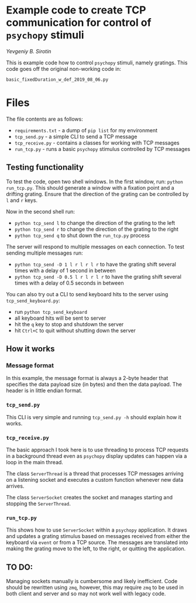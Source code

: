 # Example code to create TCP communication for control of `psychopy` stimuli
_Yevgeniy B. Sirotin_

This is example code how to control `psychopy` stimuli, namely gratings.  This code goes off the original non-working code in:

`basic_fixedDuration_w_def_2019_08_06.py`

# Files
The file contents are as follows:
* `requirements.txt`  - a dump of `pip list` for my environment
* `tcp_send.py` - a simple CLI to send a TCP message
* `tcp_receive.py` - contains a classes for working with TCP messages
* `run_tcp.py` - runs a basic `psychopy` stimulus controlled by TCP messages 

## Testing functionality
To test the code, open two shell windows.  In the first window, run: `python run_tcp.py`.  This should generate a window with a fixation point and a drifting grating.  Ensure that the direction of the grating can be controlled by `l` and `r` keys.

Now in the second shell run: 
* `python tcp_send l` to change the direction of the grating to the left
* `python tcp_send r` to change the direction of the grating to the right
* `python tcp_send q` to shut down the `run_tcp.py` process

The server will respond to multiple messages on each connection.  To test sending multiple messages run:
* `python tcp_send -D 1 l r l r l r` to have the grating shift several times with a delay of 1 second in between
* `python tcp_send -D 0.5 l r l r l r` to have the grating shift several times with a delay of 0.5 seconds in between

You can also try out a CLI to send keyboard hits to the server using `tcp_send_keyboard.py`:
* run `python tcp_send_keyboard`
* all keyboard hits will be sent to server
* hit the `q` key to stop and shutdown the server
* hit `Ctrl+C` to quit without shutting down the server

## How it works
### Message format
In this example, the message format is always a 2-byte header that specifies the data payload size (in bytes) and then the data payload.  The header is in little endian format.

### `tcp_send.py`
This CLI is very simple and running `tcp_send.py -h` should explain how it works.

### `tcp_receive.py`
The basic approach I took here is to use threading to process TCP requests in a background thread even as `psychopy` display updates can happen via a loop in the main thread.  

The class `ServerThread` is a thread that processes TCP messages arriving on a listening socket and executes a custom function whenever new data arrives. 

The class `ServerSocket` creates the socket and manages starting and stopping the `ServerThread`.

### `run_tcp.py`
This shows how to use `ServerSocket` within a `psychopy` application.  It draws and updates a grating stimulus based on messages received from either the keyboard via `event` or from a TCP source.  The messages are translated into making the grating move to the left, to the right, or quitting the application.

## TO DO:
Managing sockets manually is cumbersome and likely inefficient.  Code should be rewritten using `zmq`, however, this may require `zmq` to be used in both client and server and so may not work well with legacy code.
